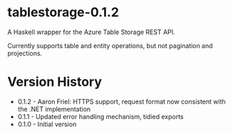 tablestorage-0.1.2
==================

A Haskell wrapper for the Azure Table Storage REST API.

Currently supports table and entity operations, but not pagination and projections.

Version History
===============

- 0.1.2 - Aaron Friel: HTTPS support, request format now consistent with the .NET implementation
- 0.1.1 - Updated error handling mechanism, tidied exports
- 0.1.0 - Initial version
